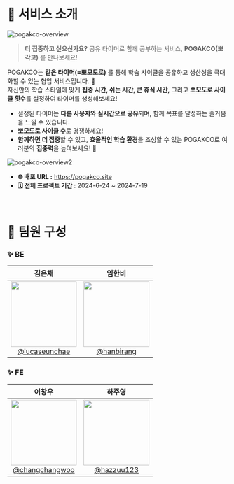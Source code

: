 # 📔 서비스 소개

![pogakco-overview](https://github.com/user-attachments/assets/e55e7afc-a9f2-49ff-9207-1a44334714d4)

> **더 집중하고 싶으신가요?** 공유 타이머로 함께 공부하는 서비스, **POGAKCO(뽀각코)** 를 만나보세요!<br>

POGAKCO는 **같은 타이머(=뽀모도로)** 를 통해 학습 사이클을 공유하고 생산성을 극대화할 수 있는 협업 서비스입니다. 👥 <br> 
자신만의 학습 스타일에 맞게 **집중 시간, 쉬는 시간, 큰 휴식 시간,** 그리고 **뽀모도로 사이클 횟수**를 설정하여 타이머를 생성해보세요! <br> 

- 설정된 타이머는 **다른 사용자와 실시간으로 공유**되며, 함께 목표를 달성하는 즐거움을 느낄 수 있습니다.
- **뽀모도로 사이클 수**로 경쟁하세요!
- **함께하면 더 집중**할 수 있고, **효율적인 학습 환경**을 조성할 수 있는 POGAKCO로 여러분의 **집중력**을 높여보세요! 🚀

![pogakco-overview2](https://github.com/user-attachments/assets/5c249a9f-4e87-4223-ba61-633aaa40e054)

- **🌐 배포 URL :** https://pogakco.site
- **🗓️ 전체 프로젝트 기간 :** 2024-6-24 ~ 2024-7-19

<br>

# 👥 팀원 구성
### ✨ BE
|         **김은채**          |         **임한비**          |
|:--------------------------:|:--------------------------:|
| [<img src="https://avatars.githubusercontent.com/u/123533586?v=4" height=150 width=150> <br/> @lucaseunchae](https://github.com/lucaseunchae) | [<img src="https://avatars.githubusercontent.com/u/80617446?v=4" height=150 width=150> <br/> @hanbirang](https://github.com/hanbirang) |


### ✨ FE

|         **이창우**          |         **하주영**          |
|:--------------------------:|:--------------------------:|
| [<img src="https://avatars.githubusercontent.com/u/50562562?v=4" height=150 width=150> <br/> @changchangwoo](https://github.com/changchangwoo) | [<img src="https://avatars.githubusercontent.com/u/92720304?v=4" height=150 width=150> <br/> @hazzuu123](https://github.com/hazzuu123) |
